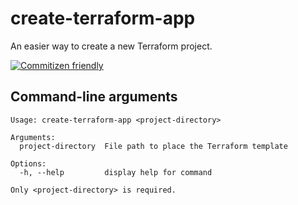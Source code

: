# create-terraform-app

An easier way to create a new Terraform project.

[![Commitizen friendly](https://img.shields.io/badge/commitizen-friendly-brightgreen.svg)](http://commitizen.github.io/cz-cli/)

## Command-line arguments

```Shell
Usage: create-terraform-app <project-directory>

Arguments:
  project-directory  File path to place the Terraform template

Options:
  -h, --help         display help for command

Only <project-directory> is required.
```
